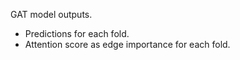 GAT model outputs.
* Predictions for each fold.
* Attention score as edge importance for each fold.
